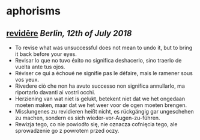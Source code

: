 # aphorisms

## [revidēre](https://en.wiktionary.org/wiki/revidere) *Berlin, 12th of July 2018*

- To revise what was unsuccessful does not mean to undo it, but to bring it back before your eyes.
- Revisar lo que no tuvo éxito no significa deshacerlo, sino traerlo de vuelta ante tus ojos.
- Réviser ce qui a échoué ne signifie pas le défaire, mais le ramener sous vos yeux.
- Rivedere ciò che non ha avuto successo non significa annullarlo, ma riportarlo davanti ai vostri occhi.
- Herziening van wat niet is gelukt, betekent niet dat we het ongedaan moeten maken, maar dat we het weer voor de ogen moeten brengen.
- Misslungenes zu revidieren heißt nicht, es rückgängig gar ungeschehen zu machen, sondern es sich wieder-vor-Augen-zu-führen.
- Rewizja tego, co nie powiodło się, nie oznacza cofnięcia tego, ale sprowadzenie go z powrotem przed oczy.
